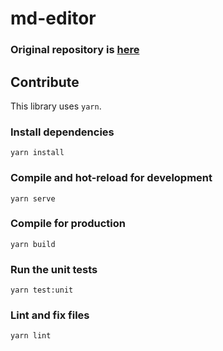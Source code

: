 # md-editor

### Original repository is [here](https://github.com/voraciousdev/vue-markdown-editor)

## Contribute

This library uses `yarn`.

### Install dependencies

```shell
yarn install
```

### Compile and hot-reload for development

```shell
yarn serve
```

### Compile for production

```shell
yarn build
```

### Run the unit tests

```shell
yarn test:unit
```

### Lint and fix files

```shell
yarn lint
```
